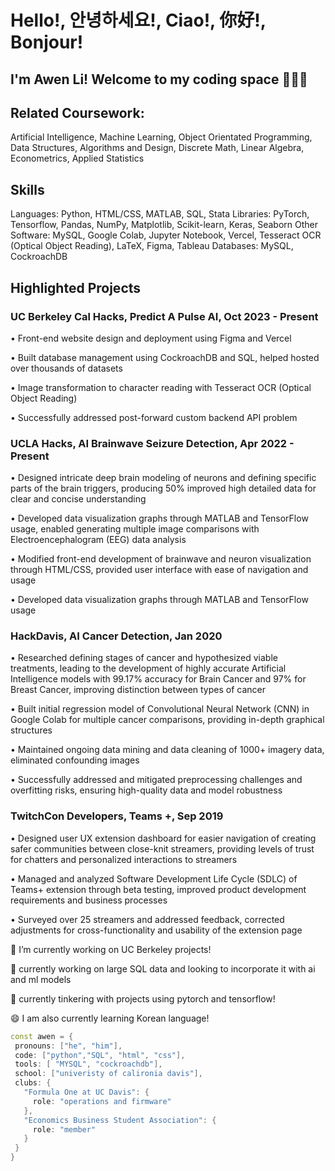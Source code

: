 # Hello!, 안녕하세요!, Ciao!, 你好!, Bonjour!
## I'm Awen Li!  Welcome to my coding space 👨‍💻👋

<!--
**BabyMochi/BabyMochi** is a ✨ _special_ ✨ repository because its `README.md` (this file) appears on your GitHub profile.

Here are some ideas to get you started:

- 🔭 I’m currently working on ...
- 🌱 I’m currently learning ...
- 👯 I’m looking to collaborate on ...
- 🤔 I’m looking for help with ...
- 💬 Ask me about ...
- 📫 How to reach me: ...
- 😄 Pronouns: ...
- ⚡ Fun fact: ...
-->

## Related Coursework:
Artificial Intelligence, Machine Learning, Object Orientated Programming, Data Structures, Algorithms and Design, Discrete Math, Linear Algebra, Econometrics, Applied Statistics

## Skills
Languages: Python, HTML/CSS, MATLAB, SQL, Stata
Libraries: PyTorch, Tensorflow, Pandas, NumPy, Matplotlib, Scikit-learn, Keras, Seaborn
Other Software: MySQL, Google Colab, Jupyter Notebook, Vercel, Tesseract OCR (Optical Object Reading), LaTeX, Figma, Tableau
Databases: MySQL, CockroachDB

## Highlighted Projects

### UC Berkeley Cal Hacks, Predict A Pulse AI, Oct 2023 - Present
• Front-end website design and deployment using Figma and Vercel

• Built database management using CockroachDB and SQL, helped hosted over thousands of datasets

• Image transformation to character reading with Tesseract OCR (Optical Object Reading)

• Successfully addressed post-forward custom backend API problem

### UCLA Hacks, AI Brainwave Seizure Detection, Apr 2022 - Present
• Designed intricate deep brain modeling of neurons and defining specific parts of the brain triggers, producing 50% improved high detailed data for clear and concise understanding

• Developed data visualization graphs through MATLAB and TensorFlow usage, enabled generating multiple image comparisons with Electroencephalogram (EEG) data analysis

• Modified front-end development of brainwave and neuron visualization through HTML/CSS, provided user interface with ease of navigation and usage

• Developed data visualization graphs through MATLAB and TensorFlow usage

### HackDavis, AI Cancer Detection, Jan 2020
• Researched defining stages of cancer and hypothesized viable treatments, leading to the development of highly accurate Artificial Intelligence models with 99.17% accuracy for Brain Cancer and 97% for Breast Cancer, improving distinction between types of cancer

• Built initial regression model of Convolutional Neural Network (CNN) in Google Colab for multiple cancer comparisons, providing in-depth graphical structures

• Maintained ongoing data mining and data cleaning of 1000+ imagery data, eliminated confounding images

• Successfully addressed and mitigated preprocessing challenges and overfitting risks, ensuring high-quality data and model robustness


### TwitchCon Developers, Teams +, Sep 2019
• Designed user UX extension dashboard for easier navigation of creating safer communities between close-knit streamers, providing levels of trust for chatters and personalized interactions to streamers

• Managed and analyzed Software Development Life Cycle (SDLC) of Teams+ extension through beta testing, improved product development requirements and business processes

• Surveyed over 25 streamers and addressed feedback, corrected adjustments for cross-functionality and usability of the extension page


🔭 I’m currently working on UC Berkeley projects!

🌱 currently working on large SQL data and looking to incorporate it with ai and ml models

🔬 currently tinkering with projects using pytorch and tensorflow!

😄 I am also currently learning Korean language!

 ```cpp
const awen = {
  pronouns: ["he", "him"],
  code: ["python","SQL", "html", "css"],
  tools: [ "MYSQL", "cockroachdb"],
  school: ["univeristy of calironia davis"],
  clubs: {
    "Formula One at UC Davis": {
      role: "operations and firmware"
    },
    "Economics Business Student Association": {
      role: "member"
    }
  }
}
